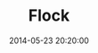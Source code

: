 ---
template: lab-single.hbs
title: Flock
date: 2014-05-23 20:20:00
description: Danger is coming.
#image: https://farm9.staticflickr.com/8642/16033905010_1e69c2393b_b.jpg
#thumb: https://farm9.staticflickr.com/8642/16033905010_1e69c2393b.jpg
scripts: Flock.js
---